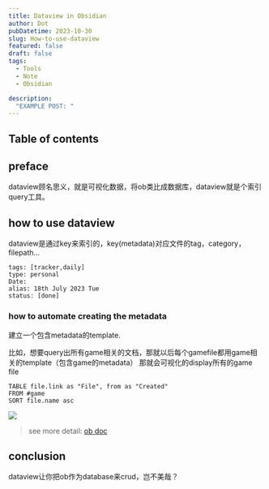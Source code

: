 ```yaml
---
title: Dataview in Obsidian
author: Dot
pubDatetime: 2023-10-30
slug: How-to-use-dataview
featured: false
draft: false
tags:
  - Tools
  - Note
  - Obsidian

description:
  "EXAMPLE POST: "
---
```

## Table of contents
## preface

dataview顾名思义，就是可视化数据，将ob类比成数据库，dataview就是个索引query工具。

## how to use dataview

dataview是通过key来索引的，key(metadata)对应文件的tag，category，filepath...
<!-- ![](https://i.imgur.com/MFq7L6Y.png) -->
```
tags: [tracker,daily]
type: personal
Date:
alias: 18th July 2023 Tue
status: [done]
```

### how to automate creating the metadata

建立一个包含metadata的template.

比如，想要query出所有game相关的文档，那就以后每个gamefile都用game相关的template（包含game的metadata）
那就会可视化的display所有的game file
```dataview
TABLE file.link as "File", from as "Created"
FROM #game
SORT file.name asc 
```
![](https://i.imgur.com/iO9v8CJ.png)
> see more detail: [ob doc](https://blacksmithgu.github.io/obsidian-dataview/annotation/add-metadata/)

## conclusion

dataview让你把ob作为database来crud，岂不美哉？



